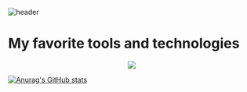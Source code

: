 ![header](https://capsule-render.vercel.app/api?type=speech&color=gradient&height=300&section=header&text=Good%20to%20see%20you%20%F0%9F%A4%97)

# My favorite tools and technologies
<p align="center">
  <a href="https://skillicons.dev">
    <img src="https://skillicons.dev/icons?i=python,spark,airflow,git,kubernetes,docker" />
  </a>
</p>

[![Anurag's GitHub stats](https://github-readme-stats.vercel.app/api?username=ankiyong)](https://github.com/anuraghazra/github-readme-stats)

